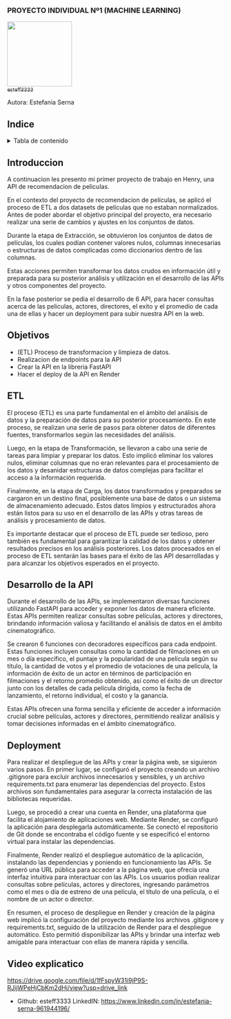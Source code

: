 ### PROYECTO INDIVIDUAL Nº1 (MACHINE LEARNING)

[<img src= "https://www.iberdrola.com/documents/20125/40921/machine_learning_746x419.jpg/15ff7571-4cfc-d9f0-5ef4-9c2e9306ad88?t=1627968463400" width=150><br><sub>esteff3333</sub>](https://github.com/esteff3333)


Autora: Estefania Serna 



## Indice
<!-- TABLA DE CONTENIDO -->
<details>
  <summary>Tabla de contenido </summary>
  <ol>
    <li><a href="#Indice">Indice</a></li>
    <li><a href="#Introduccion">Introduccion</a></li>
    <li><a href="#Objetivos">Objectivos</a></li>
    <li><a href="#ETL">ETL</a></li>
    <li><a href="#Desarrollo de la API">Desarrollo de la API</a></li>
    <li><a href="#Deployment">Deployment</a></li>
    <li><a href="#Video explicativo">Video explicativo</a></li>
  </ol>
</details>



## Introduccion 
A continuacion les presento mi primer proyecto de trabajo en Henry, una API de recomendacion de peliculas.

En el contexto del proyecto de recomendacion de películas, se aplicó el proceso de ETL a dos datasets de películas que no estaban normalizados. Antes de poder abordar el objetivo principal del proyecto, era necesario realizar una serie de cambios y ajustes en los conjuntos de datos.

Durante la etapa de Extracción, se obtuvieron los conjuntos de datos de películas, los cuales podían contener valores nulos, columnas innecesarias o estructuras de datos complicadas como diccionarios dentro de las columnas.

Estas acciones permiten transformar los datos crudos en información útil y preparada para su posterior análisis y utilización en el desarrollo de las APIs y otros componentes del proyecto.

En la fase posterior se pedia el desarrollo de 6 API, para hacer consultas acerca de las peliculas, actores, directores, el exito y el promedio de cada una de ellas y hacer un deployment para subir nuestra API en la web.


## Objetivos

- (ETL) Proceso de transformacion y limpieza de datos.
- Realizacion de endpoints para la API
- Crear la API en la libreria FastAPI
- Hacer el deploy de la API en Render


## ETL

El proceso (ETL) es una parte fundamental en el ámbito del análisis de datos y la preparación de datos para su posterior procesamiento. En este proceso, se realizan una serie de pasos para obtener datos de diferentes fuentes, transformarlos según las necesidades del análisis.

Luego, en la etapa de Transformación, se llevaron a cabo una serie de tareas para limpiar y preparar los datos. Esto implicó eliminar los valores nulos, eliminar columnas que no eran relevantes para el procesamiento de los datos y desanidar estructuras de datos complejas para facilitar el acceso a la información requerida.

Finalmente, en la etapa de Carga, los datos transformados y preparados se cargaron en un destino final, posiblemente una base de datos o un sistema de almacenamiento adecuado. Estos datos limpios y estructurados ahora están listos para su uso en el desarrollo de las APIs y otras tareas de análisis y procesamiento de datos.

Es importante destacar que el proceso de ETL puede ser tedioso, pero también es fundamental para garantizar la calidad de los datos y obtener resultados precisos en los análisis posteriores. Los datos procesados en el proceso de ETL sentarán las bases para el éxito de las API desarrolladas y para alcanzar los objetivos esperados en el proyecto.


## Desarrollo de la API
Durante el desarrollo de las APIs, se implementaron diversas funciones utilizando FastAPI para acceder y exponer los datos de manera eficiente. Estas APIs permiten realizar consultas sobre películas, actores y directores, brindando información valiosa y facilitando el análisis de datos en el ámbito cinematográfico.

Se crearon 6 funciones con decoradores específicos para cada endpoint. Estas funciones incluyen consultas como la cantidad de filmaciones en un mes o día específico, el puntaje y la popularidad de una película según su título, la cantidad de votos y el promedio de votaciones de una película, la información de éxito de un actor en términos de participación en filmaciones y el retorno promedio obtenido, así como el éxito de un director junto con los detalles de cada película dirigida, como la fecha de lanzamiento, el retorno individual, el costo y la ganancia.

Estas APIs ofrecen una forma sencilla y eficiente de acceder a información crucial sobre películas, actores y directores, permitiendo realizar análisis y tomar decisiones informadas en el ámbito cinematográfico.



## Deployment
Para realizar el despliegue de las APIs y crear la página web, se siguieron varios pasos. En primer lugar, se configuró el proyecto creando un archivo .gitignore para excluir archivos innecesarios y sensibles, y un archivo requirements.txt para enumerar las dependencias del proyecto. Estos archivos son fundamentales para asegurar la correcta instalación de las bibliotecas requeridas.

Luego, se procedió a crear una cuenta en Render, una plataforma que facilita el alojamiento de aplicaciones web. Mediante Render, se configuró la aplicación para desplegarla automáticamente. Se conectó el repositorio de Git donde se encontraba el código fuente y se especificó el entorno virtual para instalar las dependencias.

Finalmente, Render realizó el despliegue automático de la aplicación, instalando las dependencias y poniendo en funcionamiento las APIs. Se generó una URL pública para acceder a la página web, que ofrecía una interfaz intuitiva para interactuar con las APIs. Los usuarios podían realizar consultas sobre películas, actores y directores, ingresando parámetros como el mes o día de estreno de una película, el título de una película, o el nombre de un actor o director.

En resumen, el proceso de despliegue en Render y creación de la página web implicó la configuración del proyecto mediante los archivos .gitignore y requirements.txt, seguido de la utilización de Render para el despliegue automático. Esto permitió disponibilizar las APIs y brindar una interfaz web amigable para interactuar con ellas de manera rápida y sencilla.


## Video explicatico 

https://drive.google.com/file/d/1fFspyW31i9jP9S-RJijWPeHjCbKm2dHj/view?usp=drive_link

- Github: esteff3333
LinkedIN: https://www.linkedin.com/in/estefania-serna-961944196/

